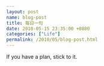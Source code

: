```yaml
---  
layout: post  
name: blog-post  
title: 每日一句  
date: 2010-05-15 23:35:00 +0800  
categories: ["Life"]  
permalink: /2010/05/blog-post.html  
---  
```

If you have a plan, stick to it.

